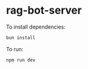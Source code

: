 # rag-bot-server

To install dependencies:

```bash
bun install
```

To run:

```bash
npm run dev
```

